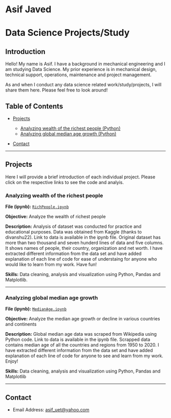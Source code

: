 # Asif Javed
# Data Science Projects/Study

## Introduction
Hello! My name is Asif. I have a background in mechanical engineering and I am studying Data Science. 
My prior experience is in mechanical design, technical support, operations, maintenance and project management.

As and when I conduct any data science related work/study/projects, I will share them here. Please feel free to look around!


## Table of Contents

- [Projects](https://github.com/AJMech/Data-Science/blob/main/README.md#projects)
    - [Analyzing wealth of the richest people (Python)](https://github.com/AJMech/Data-Science#Analyzing-wealth-of-the-richest-people)
    - [Analyzing global median age growth (Python)](https://github.com/AJMech/Data-Science#Analyzing-global-median-age-growth)
    
- [Contact](https://github.com/AJMech/Data-Science/blob/main/README.md#contact)

-------------------------------------------------------

## Projects
Here I will provide a brief introduction of each individual project. Please click on the respective links to see the code and analyis.

### Analyzing wealth of the richest people
**File (ipynb):** [`RichPeople.ipynb`](https://github.com/AJMech/Projects/blob/main/RichPeople.ipynb)

**Objective:** Analyze the wealth of richest people

**Description:** Analysis of dataset was conducted for practice and educational purposes. Data was obtained from Kaggle (thanks to divanshu22). Link to data is available in the ipynb file. Original dataset has more than two thousand and seven hunderd lines of data and five columns. It shows names of people, their country, organization and net worth. I have extracted different information from the data set and have added explanation of each line of code for ease of understaing for anyone who would like to learn from my work. Have fun!

**Skills:** Data cleaning, analysis and visualization using Python, Pandas and Matplotlib.

-------------------------------------------------------

### Analyzing global median age growth
**File (ipynb):** [`MedianAge.ipynb`](https://github.com/AJMech/Projects/blob/main/MedianAge.ipynb)

**Objective:** Analyze the median age growth or decline in various countries and continents

**Description:** Global median age data was scraped from Wikipedia using Python code. Link to data is available in the ipynb file. Scrapped data contains median age of all the countries and regions from 1950 to 2020. I have extracted different information from the data set and have added explanation of each line of code for anyone to see and learn from my work. Enjoy!

**Skills:** Data cleaning, analysis and visualization using Python, Pandas and Matplotlib

-------------------------------------------------------

## Contact
- Email Address: asif_uet@yahoo.com
